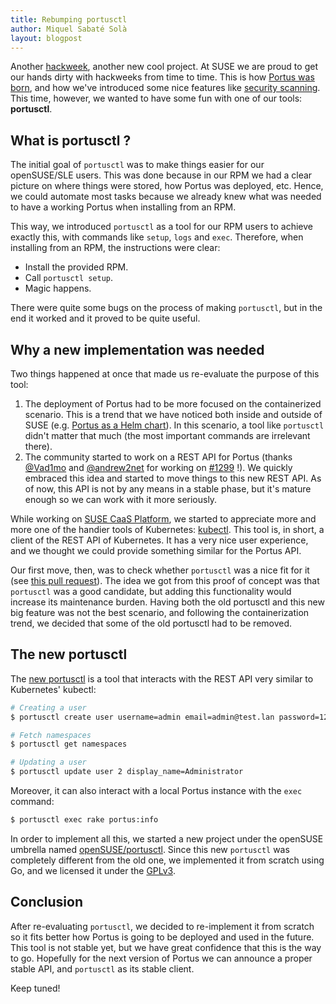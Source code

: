 ```yaml
---
title: Rebumping portusctl
author: Miquel Sabaté Solà
layout: blogpost
---
```


Another [hackweek](https://en.opensuse.org/Portal:Hackweek), another new cool
project. At SUSE we are proud to get our hands dirty with hackweeks from time to
time. This is how [Portus was
born](https://flavio.castelli.me/2015/04/23/introducing-portus-an-authorization-service-and-front-end-for-docker-registry/),
and how we've introduced some nice features like [security
scanning](/2017/07/19/security-scanning.html). This time, however, we wanted to
have some fun with one of our tools: **portusctl**.

## What is portusctl ?

The initial goal of `portusctl` was to make things easier for our openSUSE/SLE
users. This was done because in our RPM we had a clear picture on where things
were stored, how Portus was deployed, etc. Hence, we could automate most tasks
because we already knew what was needed to have a working Portus when installing
from an RPM.

This way, we introduced `portusctl` as a tool for our RPM users to achieve
exactly this, with commands like `setup`, `logs` and `exec`. Therefore, when
installing from an RPM, the instructions were clear:

- Install the provided RPM.
- Call `portusctl setup`.
- Magic happens.

There were quite some bugs on the process of making `portusctl`, but in the end
it worked and it proved to be quite useful.

## Why a new implementation was needed

Two things happened at once that made us re-evaluate the purpose of this tool:

1. The deployment of Portus had to be more focused on the containerized
   scenario. This is a trend that we have noticed both inside and outside of
   SUSE (e.g. [Portus as a Helm
   chart](https://github.com/kubic-project/caasp-services)). In this scenario, a
   tool like `portusctl` didn't matter that much (the most important commands
   are irrelevant there).
2. The community started to work on a REST API for Portus (thanks
   [@Vad1mo](https://github.com/Vad1mo) and
   [@andrew2net](https://github.com/andrew2net) for working on
   [#1299](https://github.com/SUSE/Portus/pull/1299) !). We quickly embraced
   this idea and started to move things to this new REST API. As of now, this
   API is not by any means in a stable phase, but it's mature enough so we can
   work with it more seriously.

While working on [SUSE CaaS
Platform](https://www.suse.com/products/caas-platform/), we started to
appreciate more and more one of the handier tools of Kubernetes:
[kubectl](https://kubernetes.io/docs/reference/kubectl/overview/). This tool is, in
short, a client of the REST API of Kubernetes. It has a very nice user
experience, and we thought we could provide something similar for the Portus
API.

Our first move, then, was to check whether `portusctl` was a nice fit for it
(see [this pull request](https://github.com/SUSE/Portus/pull/1403)). The idea we
got from this proof of concept was that `portusctl` was a good candidate, but
adding this functionality would increase its maintenance burden. Having both the
old portusctl and this new big feature was not the best scenario, and following
the containerization trend, we decided that some of the old portusctl had to be
removed.

## The new portusctl

The [new portusctl](https://github.com/openSUSE/portusctl) is a tool that
interacts with the REST API very similar to Kubernetes' kubectl:

```bash
# Creating a user
$ portusctl create user username=admin email=admin@test.lan password=12341234

# Fetch namespaces
$ portusctl get namespaces

# Updating a user
$ portusctl update user 2 display_name=Administrator
```

Moreover, it can also interact with a local Portus instance with the `exec`
command:

```bash
$ portusctl exec rake portus:info
```

In order to implement all this, we started a new project under the openSUSE
umbrella named
[openSUSE/portusctl](https://github.com/openSUSE/portusctl). Since this new
`portusctl` was completely different from the old one, we implemented it from
scratch using Go, and we licensed it under the [GPLv3](https://www.gnu.org/licenses/gpl-3.0.en.html).

## Conclusion

After re-evaluating `portusctl`, we decided to re-implement it from scratch so
it fits better how Portus is going to be deployed and used in the future. This
tool is not stable yet, but we have great confidence that this is the way to
go. Hopefully for the next version of Portus we can announce a proper stable
API, and `portusctl` as its stable client.

Keep tuned!
